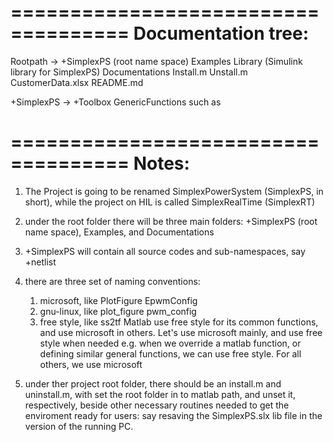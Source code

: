 ====================================
Documentation tree:
====================================

Rootpath ->
+SimplexPS (root name space)
Examples
Library (Simulink library for SimplexPS)
Documentations
Install.m
Unstall.m
CustomerData.xlsx
README.md

+SimplexPS ->
+Toolbox
GenericFunctions such as

====================================
Notes:
====================================

1. The Project is going to be renamed SimplexPowerSystem (SimplexPS, in short), while the project on HIL is called SimplexRealTime (SimplexRT)

2. under the root folder there will be three main folders: +SimplexPS (root name space), Examples, and Documentations

3. +SimplexPS will contain all source codes and sub-namespaces, say +netlist

4. there are three set of naming conventions: 
    1) microsoft, like PlotFigure EpwmConfig
    2) gnu-linux, like plot_figure pwm_config
    3) free style, like ss2tf
    Matlab use free style for its common functions, and use microsoft in others. Let's use microsoft mainly, and use free style when needed
    e.g. when we override a matlab function, or defining similar general functions, we can use free style. For all others, we use microsoft

5. under ther project root folder, there should be an install.m and uninstall.m, with set the root folder in to matlab path, and unset it, respectively, beside other necessary routines needed to get the enviroment ready for users: say resaving the SimplexPS.slx lib file in the version of the running PC.
